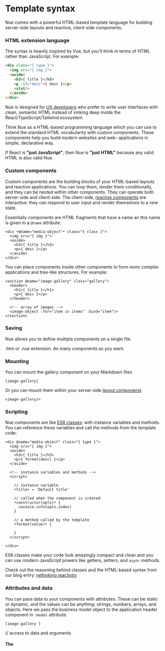 

# Template syntax
Nue comes with a powerful HTML-based template language for building server-side layouts and reactive, client-side components.



### HTML extension language
The syntax is heavily inspired by Vue, but you'll think in terms of HTML rather than JavaScript. For example:


``` html
<div class="{ type }">
  <img src="{ img }">
  <aside>
    <h3>{ title }</h3>
    <p :if="desc">{ desc }</p>
    <slot/>
  </aside>
</div>
```

Nue is designed for [UX developers](ux-development.html) who prefer to write user interfaces with clean, semantic HTML instead of sinking deep inside the React/TypeScript/Tailwind ecosystem.

Think Nue as a HTML-based programming language which you can use to extend the standard HTML vocabularity with custom components. These components help you build modern websites and web- applications in simple, declarative way.

If React is __"just JavaScript"__, then Nue is __"just HTML"__ because any valid HTML is also valid Nue.



### Custom components
Custom components are the building blocks of your HTML-based layouts and reactive applications. You can loop them, render them conditionally, and they can be nested within other components. They can operate both server-side and client-side. The client-side, [reactive components](reactive-components.html) are interactive: they can respond to user input and render themselves to a new state.

Essentially components are HTML fragments that have a name an this name is given in a `@name` attribute:

```
<div •@name="media-object"• class="{ class }">
  <img src="{ img }">
  <aside>
    <h3>{ title }</h3>
    <p>{ desc }</p>
  </aside>
</div>
```

You can place components inside other components to form more complex applications and tree-like structures. For example:

```
<section @name="image-gallery" class="gallery">
  <header>
    <h1>{ title }</h1>
    <p>{ desc }</p>
  </header>

  <!-- array of images -->
  <image-object :for="item in items" :bind="item"/>
</section>
```


### Saving
Nue allows you to define multiple components on a single file.

.htm or .nue extension. As many components as you want.


### Mounting
You can mount the gallery component on your Markdown files

```
[image-gallery]
```

Or you can mount them within your server-side [layout components](custom-layouts.html)

```
<image-gallery/>
```



### Scripting
Nue components are like [ES6 classes](//developer.mozilla.org/en-US/docs/Web/JavaScript/Reference/Classes): with instance variables and methods. You can reference these variables and call the methods from the template code:

```
<div @name="media-object" class="{ type }">
  <img src="{ img }">
  <aside>
    <h3>{ title }</h3>
    <p>{ format(desc) }</p>
  </aside>

  <!-- instance variables and methods -->
  <script>

    // instance variable
    •title• = 'Default title'

    // called when the component is created
    •constructor(opts)• {
      console.info(opts.index)
    }

    // a method called by the template
    •format(value)• {

    }
  </script>

</div>
```

ES6 classes make your code look amazingly compact and clean and you can use modern JavaScript powers like getters, setters, and `async` methods.

Check out the reasoning behind classes and the HTML-based syntax from our blog entry: [rethinking reactivity](/blog/rethinking-reactivity/)



### Attributes and data
You can pass data to your components with attributes. These can be static or dynamic, and the values can be anything: strings, numbers, arrays, and objects. Here we pass the business model object to the application header component in `:model` attribute.

```
[image-gallery ]
```

// access to data and arguments





#### The <script> tag
The instance variables are defined on the script tag that is a direct descendant of the parent and other script tags are removed. However, any script tag with a `type` or `src` attribute is passed directly to the client:

```
<!-- passed to the client directly -->
<script async
  src="https://www.googletagmanager.com/gtag/js?id=TAG_ID"></script>

<!-- same here -->
<script type="text/javascript">
  console.info({ hello: 'World' })
</script>
```

You can also use a `client`- attribute in place of the old-school `type="text/javascript"`:

```
<script client>
  console.info('hey')
</script>
```

Is rendered as

```
<script>
  console.info('hey')
</script>
```



### Slots
Slots hellp you build highly reusable, multi-purpose components. They offer a way for the parent component to inherit functionality from a child:


```
<!-- parent component -->
<div class="{ type }">
  <img src="{ img }">
  <aside>
    <h3>{ title }</h3>
    <p>{ desc }</p>
|   <slot/>
  </aside>
</div>
```

Now we can pass custom content for the parent:

```
<media-object :for="item in items" :bind="item">

  <!-- the <slot/> is replaced with this nested markupd -->
  <h4>{ item.price }</h4>
  <button>Add to cart</button>

</media-object>
```

The slot element on the media object is replaced with the nested content on the loop. The nested content can contain anything, including text, HTML tags, and other custom components, like product rating, commenting, or product metadata.



## Expressions


### Text expressions
The simplest form of expressions are placed inside curly brackets:

```
<span>Text: { text }</span>
```

The brackets are replaced with the value of the `text` property from the corresponding component instance. The value will be updated on the client side whenever the `text` property changes.


### HTML expressions
The single brackets interpret the data as plain text, not HTML. To output HTML, you will need to use double brackets. Here's how `{ value: 'Hello, <b>World</b>!' }` is rendered:

```
<!-- Value is escaped: Hello, &lt;b&gt;World!&lt;/b&gt; -->
<p>{ value }</p>

<!-- Value is rendered as HTML: Hello, <b>World!</b> -->
<p>{{ value }}</p>

<!-- Same as the above (Vue compatibility) -->
<p :html="value"/>
```

Be aware that rendering HTML can lead to XSS vulnerabilities if the content is user-generated.


### Complex expressions
Nue supports the full power of JavaScript expressions inside expressions:

```
<p>{ message.split('').reverse().join('') }</p>

<p>{ ok ? '👍' : '😡' }</p>
```

An expression is a piece of code that can be evaluated to a value. Therefore, the following will *NOT* work:

```
<!-- this is a statement, not an expression -->
{ var a = 1 }

<!-- use a ternary expression, not flow control  -->
{ if (ok) { return message } }
```

### Function calls
Expressions can call [instance methods](#instances)

```
<time :datetime="date.toISOString()">
  { prettyTime(date) }

  <script>
    prettyTime(date) {
      return MY_CUTE_FORMAT.format(date)
    }
  </script>
</time>
```

Functions inside expressions are called every time a reactive component updates, so they should not have any side effects, such as changing data or triggering asynchronous operations.


## Attributes
You can pass values to your components with attributes. These values can be static or dynamic, and the values can be anything: strings, numbers, arrays, and objects:

```
<!-- static parameter -->
<media title="Introduction to Nue"/>

<!-- dynamic parameter -->
<media :title="item.title" :class="item.class"/>

<!-- array value -->
<media-list :items="items"/>
```

All the attribute values are available inside the component:

```
<div @name="media">
  <h3>{ title }</h3>
</div>
```

Standard HTML attributes like `id`, `class`, `style`, and `data-*` remain on the element. Nonstandard attributes like `:title` are removed after the value is passed to the component.


### Interpolation
Nue supports the bracket syntax or [string interpolation](//en.wikipedia.org/wiki/String_interpolation) directly in attribute values:

```
<!-- attribute value with brackets -->
<input type="{ type }"></input>

<!-- Vue- style binding also works -->
<input :type="type"></input>

<!-- string interpolation with brackets -->
<div class="gallery { class }">

<!-- a more complex example -->
<div style="background: url('{ background }')">
```


### Boolean Attributes
Nue automatically detects [boolean attributes](//html.spec.whatwg.org/multipage/common-microsyntaxes.html#boolean-attributes). In the following example, the `disabled` attribute will be included if `is_disabled` has a truthy value, otherwise the attribute will be omitted.

```
<button :disabled="is_disabled">Press me</button>
```


### Class attribute { #class }
Nue supports a special object notation to help render the `class` attribute:

```
<label :class="field { is-active: isActive, has-error: hasError }"></label>
```

If both `isActive` and `hasError` are truthful Nue will render:

```
<label class="field is-active has-error"></label>
```

You can combine the object notation with other bracket expressions:

```
<label :class="field { is-active: isActive } { getErrorClass() }"></label>
```



### Class attribute merging
The parent class attribute is automatically merged with the child's class attribute: Suppose we have the following component:

```
<button @name="my-button" class="btn">Click me</button>
```

And we mount it as follows:

```
<my-button class="large"/>
```

Then the final rendered button would merge both classes:

```
<button class="btn large">click me</button>
```


### Passing data with `:bind` { #bind }
Bind directive makes every object property directly accessible on the component. Instead of writing `{ data.title }` inside the component, you can just write `{ title }`. This is particularly useful when looping components.

```
<!-- pass properties for the media object one by one -->
<media-object :for="item in items"
  :title="item.title"
  :desc="item.desc"
  :img="item.img"/>

<!-- or pass all properties at once with :bind -->
<media-object :for="item in items" :bind="item"/>
```



### Rendering attributes with `:attr` { #attr }
Attr directive renders a DOM attribute for each property in an object. So following components:

```
<p :attr="data">
  <script>
    data = {
      title: 'My title',
      alt: 'My alt',
    }
  </script>
</p>
```

This would be rendered as:

```
<p title="My title" alt="My alt"></p>
```


### `$attrs` property
All parent attributes are available via the `$attrs` property. Here, the nested input field will inherit all parent attributes

```
<label @name="field">
  <h5>{ title }</h5>
! <input :attr="$attrs">
</label>
```

When the above component is used as follows:

```
<field title="Email" type="email" placeholder="me@acme.org" required="true"/>
```

The rendered HTML would be:

```
<label>
  <h5>Email</h5>
  <input title="Email" type="email" placeholder="me@acme.org" required>
</label>
```



## Control flow


### :if condition
Use the `:if` attribute to conditionally render a block. The block will only be rendered if the given expression returns a truthy value.

```
<figcaption :if="caption">{ caption }</figcaption>
```


### :else condition
Use `:else` to indicate an "else block" for `:if`

```
<div>
  <h1 :if="cool">I'm cool!</h1>
  <h1 :else>I'm ordinary</h1>

  <button @click="cool = !cool">Toggle</button>
</div>
```

A `:else` element must immediately follow a `:if` or a `:else-if` element - otherwise it will not be recognized.


### :else-if condition
The `:else-if` serves as an "else if block" for `:if`. It can be chained multiple times:

```
<b :if="type == 'A'">A</b>

<b :else-if="type == 'B'">B</b>

<b :else-if="type == 'C'">C </b>

<b :else>Not A/B/C</b>
```

Similar to `:else`, a `:else-if` element must immediately follow a `:if` or a `:else-if` block.




### :for loop
Nue uses `:for` attribute to render over lists and objects. Loops are defined with syntax like `item in items`, where `items` is the data array and `item` is the element being iterated:

```
<ul>
  <li •:for="item in items"•>
    { item.lang } = { item.text }
  </li>

  <script>
    items = [
      { lang: 'en', text: 'Hello' },
      { lang: 'es', text: 'Hola' },
      { lang: 'it', text: 'Ciao' },
      { lang: 'fi', text: 'Moi' }
    ]
  </script>
</ul>
```

Inside the loop, template expressions have access to the item being looped, as well as all parent properties. In addition, `:for` supports an optional second alias for the index of the looped item:

```
<li :for="(item, index) in items">
  { index }: { item.text }
</li>
```

You can use destructuring for the item variable similar to destructuring function arguments:

```
<li :for="{ lang, text } in items">
  { lang } = { text }
</li>
```

Destructuring and the index variable can be used together:

```
<li :for="({ text }, index) in items">
  { text } { index }
</li>
```

Loops can be nested and each `:for` scope has access to all parent scopes.

```
<li :for="item in items">
  <p :for="child in item.children">
    { item.text } { child.text }
  </p>
</li>
```

You can also use `of` as the delimiter instead of `in` so that it is closer to JavaScript's syntax for iterators:

```
<div :for="item of items"></div>
```


### Object loops
You can loop through Object values using the standard `Object.entries()` method:

```
<ul>
  <li :for="[lang, text] in Object.entries(items)">
    { lang } = { text }
  </li>
  <script>
    items = {
      en: 'Hello',
      es: 'Hola',
      it: 'Ciao',
      fi: 'Moi'
    }
  </script>
</ul>
```

You can provide an alias for the index variable as the third argument:

```
<ul>
  <li :for="[lang, text, index] in Object.entries(items)">
    { index } / { lang } = { text }
  </li>
</ul>
```


### Conditional loops
When they exist on the same node, :if has a higher priority than :for. That means the :if is executed first.

```
<li :for="todo in todos" :if="todos">
  {{ todo.name }}
</li>
```

Use the standard `hidden` property to conditionally hide elements inside a loop::

```
<li :for="todo in todos" :hidden="!todo.is_complete">
  {{ todo.name }}
</li>
```


### Component loops
Components can also be looped:

```
<my-component :for="item in items"/>
```

You can pass the iterated data to the component with attributes:

```
<my-component
  :for="(item, index) in items"
  :item="item"
  :index="index"
/>
```

Or you can use [:bind attribute](template-syntax.html#bind) to pass all the data at once:

```
<my-component :for="item in items" :bind="item"/>
```

The bind attribute makes the item properties accessible directly on the component. So instead of `{ item.title }` you can write `{ title }` inside the component.




